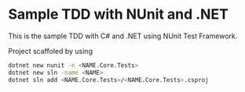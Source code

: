 # Sample TDD with NUnit and .NET
This is the sample TDD with C# and .NET using NUnit Test Framework.

Project scaffoled by using

```bash
dotnet new nunit -n <NAME.Core.Tests>
dotnet new sln -name <NAME>
dotnet sln add <NAME.Core.Tests>/<NAME.Core.Tests>.csproj
```
